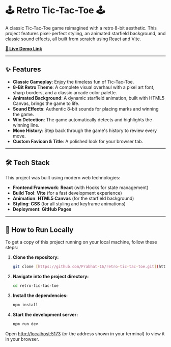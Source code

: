 # 🕹️ Retro Tic-Tac-Toe 🕹️

A classic Tic-Tac-Toe game reimagined with a retro 8-bit aesthetic. This project features pixel-perfect styling, an animated starfield background, and classic sound effects, all built from scratch using React and Vite.

**[🚀 Live Demo Link](https://prabhat-16.github.io/retro-tic-tac-toe/)**

---

## ✨ Features

- **Classic Gameplay**: Enjoy the timeless fun of Tic-Tac-Toe.
- **8-Bit Retro Theme**: A complete visual overhaul with a pixel art font, sharp borders, and a classic arcade color palette.
- **Animated Background**: A dynamic starfield animation, built with HTML5 Canvas, brings the game to life.
- **Sound Effects**: Authentic 8-bit sounds for placing marks and winning the game.
- **Win Detection**: The game automatically detects and highlights the winning line.
- **Move History**: Step back through the game's history to review every move.
- **Custom Favicon & Title**: A polished look for your browser tab.

---

## 🛠️ Tech Stack

This project was built using modern web technologies:

- **Frontend Framework**: **React** (with Hooks for state management)
- **Build Tool**: **Vite** (for a fast development experience)
- **Animation**: **HTML5 Canvas** (for the starfield background)
- **Styling**: **CSS** (for all styling and keyframe animations)
- **Deployment**: **GitHub Pages**

---

## 🚀 How to Run Locally

To get a copy of this project running on your local machine, follow these steps:

1.  **Clone the repository:**
    ```bash
    git clone [https://github.com/Prabhat-16/retro-tic-tac-toe.git](https://github.com/Prabhat-16/retro-tic-tac-toe.git)
    ```

2.  **Navigate into the project directory:**
    ```bash
    cd retro-tic-tac-toe
    ```

3.  **Install the dependencies:**
    ```bash
    npm install
    ```

4.  **Start the development server:**
    ```bash
    npm run dev
    ```

Open [http://localhost:5173](http://localhost:5173) (or the address shown in your terminal) to view it in your browser.

